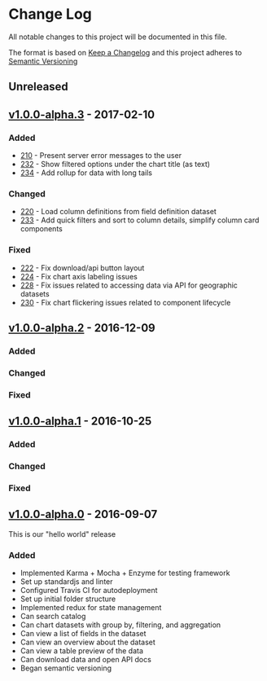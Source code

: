# Change Log
All notable changes to this project will be documented in this file.

The format is based on [Keep a Changelog](http://keepachangelog.com/)
and this project adheres to [Semantic Versioning](http://semver.org/)

## Unreleased

## [v1.0.0-alpha.3](https://github.com/DataSF/open-data-explorer/compare/v1.0.0-alpha.2...v1.0.0-alpha.3) - 2017-02-10

### Added
- [210](https://github.com/DataSF/open-data-explorer/pull/210) - Present server error messages to the user
- [232](https://github.com/DataSF/open-data-explorer/pull/232) - Show filtered options under the chart title (as text)
- [234](https://github.com/DataSF/open-data-explorer/pull/234) - Add rollup for data with long tails

### Changed
- [220](https://github.com/DataSF/open-data-explorer/pull/220) - Load column definitions from field definition dataset
- [233](https://github.com/DataSF/open-data-explorer/pull/233) - Add quick filters and sort to column details, simplify column card components

### Fixed
- [222](https://github.com/DataSF/open-data-explorer/pull/222) - Fix download/api button layout
- [224](https://github.com/DataSF/open-data-explorer/pull/224) - Fix chart axis labeling issues
- [228](https://github.com/DataSF/open-data-explorer/pull/228) - Fix issues related to accessing data via API for geographic datasets
- [230](https://github.com/DataSF/open-data-explorer/pull/230) - Fix chart flickering issues related to component lifecycle

## [v1.0.0-alpha.2](https://github.com/DataSF/open-data-explorer/compare/v1.0.0-alpha.1...v1.0.0-alpha.2) - 2016-12-09

### Added

### Changed

### Fixed

## [v1.0.0-alpha.1](https://github.com/DataSF/open-data-explorer/compare/v1.0.0-alpha.0...v1.0.0-alpha.1) - 2016-10-25

### Added

### Changed

### Fixed

## [v1.0.0-alpha.0](https://github.com/DataSF/open-data-explorer/compare/init...v1.0.0-alpha.0) - 2016-09-07

This is our "hello world" release

### Added

- Implemented Karma + Mocha + Enzyme for testing framework
- Set up standardjs and linter
- Configured Travis CI for autodeployment
- Set up initial folder structure
- Implemented redux for state management
- Can search catalog
- Can chart datasets with group by, filtering, and aggregation
- Can view a list of fields in the dataset
- Can view an overview about the dataset
- Can view a table preview of the data
- Can download data and open API docs
- Began semantic versioning



